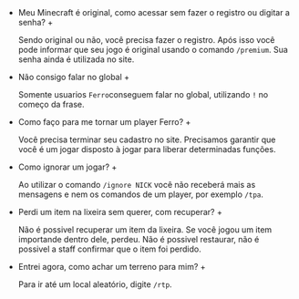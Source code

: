 
 &nbsp;

+ Meu Minecraft é original, como acessar sem fazer o registro ou digitar a senha? +

  Sendo original ou não, você precisa fazer o registro. Após isso você pode informar que seu jogo é original usando o comando `/premium`. Sua senha ainda é utilizada no site.

+ Não consigo falar no global +

  Somente usuarios `Ferro`conseguem falar no global, utilizando `!` no começo da frase.

+ Como faço para me tornar um player Ferro? +

  Você precisa terminar seu cadastro no site. Precisamos garantir que você é um jogar disposto à jogar para liberar determinadas funções.

+ Como ignorar um jogar? +

  Ao utilizar o comando `/ignore NICK` você não receberá mais as mensagens e nem os comandos de um player, por exemplo `/tpa`.

+ Perdi um item na lixeira sem querer, com recuperar? +

  Não é possivel recuperar um item da lixeira. Se você jogou um item importande dentro dele, perdeu. Não é possivel restaurar, não é possivel a staff confirmar que o item foi perdido.

+ Entrei agora, como achar um terreno para mim? +

  Para ir até um local aleatório, digite `/rtp`.